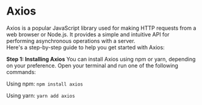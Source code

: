 # Axios

Axios is a popular JavaScript library used for making HTTP requests from a web browser or Node.js. It provides a simple and intuitive API for performing asynchronous operations with a server.  
Here's a step-by-step guide to help you get started with Axios:

**Step 1: Installing Axios**
You can install Axios using npm or yarn, depending on your preference. Open your terminal and run one of the following commands:

Using npm:
`npm install axios`

Using yarn:
`yarn add axios`
